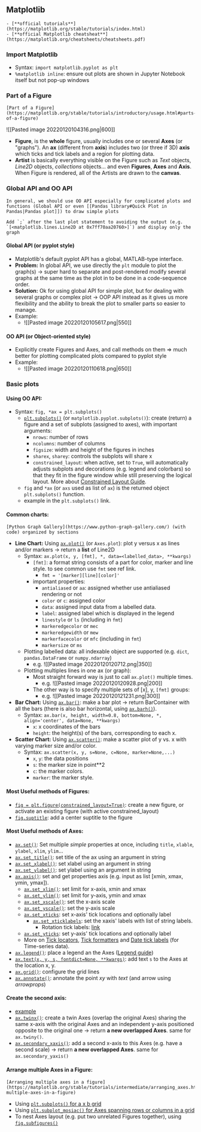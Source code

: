 ## Matplotlib
```ad-resources
- [**official tutorials**](https://matplotlib.org/stable/tutorials/index.html)
- [**official Matplotlib cheatsheat**](https://matplotlib.org/cheatsheets/cheatsheets.pdf)
```
### Import Matplotlib
- Syntax: `import matplotlib.pyplot as plt`
- `%matplotlib inline`: ensure out plots are shown in Jupyter Notebook itself but not pop-up windows
### Part of a Figure
```ad-resources
[Part of a Figure](https://matplotlib.org/stable/tutorials/introductory/usage.html#parts-of-a-figure)
```
![[Pasted image 20220120104316.png|600]]
- **Figure**, is the **whole** figure, usually includes one or several **Axes** (or "graphs"). An **ax** (different from **axis**) includes two (or three if 3D) **axis** which ticks and tick labels and a region for plotting data.
- **Artist** is basically everything visible on the Figure such as *Text* objects, *Line2D* objects, *collections* objects... and even **Figures**, **Axes** and **Axis**. When Figure is rendered, all of the Artists are drawn to the **canvas**.
### Global API and OO API
```ad-important
In general, we should use OO API especially for complicated plots and functions (Global API or even [[Pandas library#Quick Plot in Pandas|Pandas plot]]) to draw simple plots 
```
```ad-tip
Add `;` after the last plot statement to avoiding the output (e.g. `[<matplotlib.lines.Line2D at 0x7ff70aa20760>]`) and display only the graph
```
#### Global API (or pyplot style)
- Matplotlib's default pyplot API has a global, MATLAB-type interface.
- **Problem:** In global API, we use directly the `plt` module to plot the graph(s) -> super hard to separate and post-rendered modify several graphs at the same time as the plot in to be done in a code-sequence order.
- **Solution:** Ok for using global API for simple plot, but for dealing with several graphs or complex plot -> OOP API instead as it gives us more flexibility and the ability to break the plot to smaller parts so easier to manage.
- Example:
	- ![[Pasted image 20220120105617.png|550]]
#### OO API (or Object-oriented style) 
- Explicitly create Figures  and Axes, and call methods on them => much better for plotting complicated plots compared to pyplot style
- Example:
	- ![[Pasted image 20220120110618.png|650]]
### Basic plots
#### Using OO API: 
- Syntax: `fig, *ax = plt.subplots()`
	- [`plt.subplots()`](https://matplotlib.org/stable/api/_as_gen/matplotlib.pyplot.subplots.html#matplotlib-pyplot-subplots) (or `matplotlib.pyplot.subplots()`): create (return) a figure and a set of subplots (assigned to axes), with important arguments:
		- `nrows`: number of rows
		- `ncolumns`: number of columns
		- `figsize`: width and height of the figures in inches
		- `sharex`, `sharey`: controls the subplots will share x
		- `constrained_layout`: when active, set to `True`, will automatically adjusts subplots and decorations (e.g. legend and colorbars) so that they fit in the figure window while still preserving the logical layout. More about [Constrained Layout Guide](https://matplotlib.org/stable/tutorials/intermediate/constrainedlayout_guide.html#constrained-layout-guide).
	- `fig` and `*ax` (or `axs` used as list of `ax`) is the returned object `plt.subplots()` function.
	- example in the `plt.subplots()` link.
#### Common charts:
```ad-resources
[Python Graph Gallery](https://www.python-graph-gallery.com/) (with code) organized by sections
```
- **Line Chart:** Using [`ax.plot()`](https://matplotlib.org/stable/api/_as_gen/matplotlib.axes.Axes.plot.html#matplotlib.axes.Axes.plot) (or `Axes.plot`): plot y versus x as lines and/or markers -> return a **list** of Line2D
	- Syntax: `ax.plot(x, y, [fmt], *, data=<labelled_data>, **kwargs)`
		- `[fmt]`: a format string consists of a part for color, marker and line style. to see common use `fmt` see ref link.
			- `fmt = '[marker][line][color]'`
		- important properties:
			- `antialiased` or `aa`: assigned whether use antialiased rendering or not
			- `color` or `c`: assigned color
			- `data`: assigned input data from a labelled data.
			- `label`: assigned label which is displayed in the legend
			- `linestyle` or `ls` (including in `fmt`)
			- `markeredgecolor` or `mec`
			- `markeredgewidth` or `mew`
			- `markerfacecolor` or `mfc` (including in `fmt`)
			- `markersize` or `ms`
	- Plotting labelled data: all indexable object are supported (e.g. `dict`, `pandas.DataFrame` or `numpy.ndarray`)
		- e.g. ![[Pasted image 20220120120712.png|350]] 
	- Plotting multiples lines in one ax (or graph):
		- Most straight forward way is just to call `ax.plot()` multiple times.
			- e.g. ![[Pasted image 20220120120928.png|200]]
		- The other way is to specify multiple sets of \[x], y, `[fmt]` groups:
			- e.g. ![[Pasted image 20220120121231.png|300]]
- **Bar Chart:** Using [`ax.bar()`](https://matplotlib.org/stable/api/_as_gen/matplotlib.axes.Axes.bar.html#matplotlib.axes.Axes.bar): make a bar plot -> return BarContainer with all the bars (there is also bar horizontal, using [`ax.barh()`](https://matplotlib.org/stable/api/_as_gen/matplotlib.axes.Axes.barh.html)). 
	- Syntax: `ax.bar(x, height, width=0.8, bottom=None, *, align='center', data=None, **kwargs)`
		- `x`: x coordinates of the bars
		- `height`: the height(s) of the bars, corresponding to each x.
- **Scatter Chart:** Using [`ax.scatter()`](https://matplotlib.org/stable/api/_as_gen/matplotlib.axes.Axes.scatter.html#matplotlib-axes-axes-scatter): make a scatter plot of y vs. x with varying marker size and/or color. 
	- Syntax: `ax.scatter(x, y, s=None, c=None, marker=None,...)`
		- `x`, `y`: the data positions
		- `s`: the marker size in point\*\*2
		- `c`: the marker colors.
		- `marker`: the marker style.
#### Most Useful methods of Figures:
- [`fig = plt.figure(constrained_layout=True)`](https://matplotlib.org/stable/api/_as_gen/matplotlib.pyplot.figure.html#matplotlib.pyplot.figure): create a new figure, or activate an existing figure (with active constrained_layout)
- [`fig.suptitle`](https://matplotlib.org/stable/api/figure_api.html#matplotlib.figure.Figure.suptitle): add a center suptitle to the figure
#### Most Useful methods of Axes:
- [`ax.set()`](https://matplotlib.org/stable/api/_as_gen/matplotlib.axes.Axes.set.html#matplotlib.axes.Axes.set): Set multiple *simple* properties at once, including `title`, `xlable`, `ylabel`, `xlim`, `ylim`...
- [`ax.set_title()`](https://matplotlib.org/stable/api/_as_gen/matplotlib.axes.Axes.set_title.html#matplotlib.axes.Axes.set_title): set title of the ax using an argument in string
- [`ax.set_xlabel()`](https://matplotlib.org/stable/api/_as_gen/matplotlib.axes.Axes.set_xlabel.html#matplotlib.axes.Axes.set_xlabel): set xlabel using an argument in string
- [`ax.set_ylabel()`](https://matplotlib.org/stable/api/_as_gen/matplotlib.axes.Axes.set_ylabel.html#matplotlib.axes.Axes.set_ylabel): set ylabel using an argument in string
- [`ax.axis()`](https://matplotlib.org/stable/api/_as_gen/matplotlib.axes.Axes.axis.html#matplotlib.axes.Axes.axis): set and get properties axis (e.g. input as list \[xmin, xmax, ymin, ymax]).
	- [`ax.set_xlim()`](https://matplotlib.org/stable/api/_as_gen/matplotlib.axes.Axes.set_xlim.html#matplotlib.axes.Axes.set_xlim): set limit for x-axis, xmin and xmax
	- [`ax.set_ylim()`](https://matplotlib.org/stable/api/_as_gen/matplotlib.axes.Axes.set_ylim.html#matplotlib.axes.Axes.set_ylim): set limit for y-axis, ymin and xmax
	- [`ax.set_xscale()`](https://matplotlib.org/stable/api/_as_gen/matplotlib.axes.Axes.set_xscale.html#matplotlib-axes-axes-set-xscale): set the x-axis scale
	- [`ax.set_yscale()`](https://matplotlib.org/stable/api/_as_gen/matplotlib.axes.Axes.set_yscale.html#matplotlib-axes-axes-set-yscale): set the y-axis scale
	- [`ax.set_xticks`](https://matplotlib.org/stable/api/_as_gen/matplotlib.axes.Axes.set_xticks.html#matplotlib-axes-axes-set-xticks): set x-axis' tick locations and optionally label
		- [`ax.set_xticklabels`](https://matplotlib.org/stable/api/_as_gen/matplotlib.axes.Axes.set_xticklabels.html#matplotlib-axes-axes-set-xticklabels): set the xaxis' labels with list of string labels.
			- Rotation tick labels: [link](https://stackoverflow.com/questions/10998621/rotate-axis-text-in-python-matplotlib)
	- [`ax.set_yticks`](https://matplotlib.org/stable/api/_as_gen/matplotlib.axes.Axes.set_yticks.html#matplotlib-axes-axes-set-yticks): set y-axis' tick locations and optionally label
	- More on [Tick locators](https://matplotlib.org/stable/gallery/ticks/tick-locators.html#tick-locators), [Tick formatters](https://matplotlib.org/stable/gallery/ticks/tick-formatters.html#tick-formatters) and [Date tick labels](https://matplotlib.org/stable/gallery/text_labels_and_annotations/date.html#date-tick-labels) (for Time-series data).
- [`ax.legend()`](https://matplotlib.org/stable/api/_as_gen/matplotlib.axes.Axes.legend.html#matplotlib.axes.Axes.legend): place a legend an the Axes ([Legend guide](https://matplotlib.org/stable/tutorials/intermediate/legend_guide.html))
- [`ax.text(x, y, s, fontdict=None, **kwargs)`](https://matplotlib.org/stable/api/_as_gen/matplotlib.axes.Axes.text.html#matplotlib.axes.Axes.text): add text `s` to the Axes at the location x, y.
- [`ax.grid()`](https://matplotlib.org/stable/api/_as_gen/matplotlib.axes.Axes.grid.html#matplotlib.axes.Axes.grid): configure the grid lines
- [`ax.annotate()`](https://matplotlib.org/stable/api/_as_gen/matplotlib.axes.Axes.annotate.html#matplotlib.axes.Axes.annotate): annotate the point *xy* with *text* (and arrow using *arrowprops*)
#### Create the second axis:
- [example](https://matplotlib.org/stable/tutorials/introductory/usage.html#additional-axis-objects)
- [`ax.twinx()`](https://matplotlib.org/stable/api/_as_gen/matplotlib.axes.Axes.twinx.html#matplotlib-axes-axes-twinx): create a twin Axes (overlap the original Axes) sharing the same x-axis with the original Axes and an independent y-axis positioned opposite to the original one -> return **a new overlapped Axes**. same for `ax.twiny()`.
- [`ax.secondary_xaxis()`](https://matplotlib.org/stable/api/_as_gen/matplotlib.axes.Axes.secondary_xaxis.html#matplotlib-axes-axes-secondary-xaxis): add a second x-axis to this Axes (e.g. have a second scale) -> return **a new overlapped Axes**. same for `ax.secondary_yaxis()`
#### Arrange multiple Axes in a Figure: 
```ad-resources
[Arranging multiple axes in a figure](https://matplotlib.org/stable/tutorials/intermediate/arranging_axes.html#arranging-multiple-axes-in-a-figure)
```
- Using [`plt.subplots()` for a x b grid](https://matplotlib.org/stable/tutorials/intermediate/arranging_axes.html#basic-2x2-grid)
- Using [`plt.subplot_mosiac()` for Axes spanning rows or columns in a grid](https://matplotlib.org/stable/tutorials/intermediate/arranging_axes.html#axes-spanning-rows-or-columns-in-a-grid)
- To nest Axes layout (e.g. put two unrelated Figures together), using [`fig.subfigures()`](https://matplotlib.org/stable/tutorials/intermediate/arranging_axes.html#nested-axes-layouts)